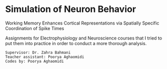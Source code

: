# Simulation of Neuron Behavior
Working Memory Enhances Cortical Representations via Spatially Specific Coordination of Spike Times

Assignments for Electrophysiology and Neuroscience courses that I tried to put them into practice in order to conduct a more thorough analysis.

    Supervisor: Dr. Zahra Bahmani
    Teacher assistant: Poorya Aghaomidi
    Codes by: Poorya Aghaomidi
